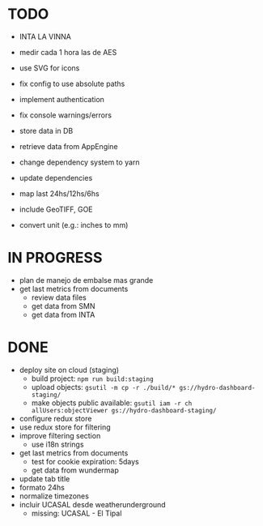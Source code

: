 # TODO

- INTA LA VINNA
- medir cada 1 hora las de AES

- use SVG for icons
- fix config to use absolute paths
- implement authentication
- fix console warnings/errors
- store data in DB
- retrieve data from AppEngine
- change dependency system to yarn
- update dependencies
- map last 24hs/12hs/6hs
- include GeoTIFF, GOE
- convert unit (e.g.: inches to mm)

# IN PROGRESS

- plan de manejo de embalse mas grande
- get last metrics from documents
  - review data files
  - get data from SMN
  - get data from INTA

# DONE

- deploy site on cloud (staging)
  - build project: `npm run build:staging`
  - upload objects: `gsutil -m cp -r ./build/* gs://hydro-dashboard-staging/`
  - make objects public available: `gsutil iam -r ch allUsers:objectViewer gs://hydro-dashboard-staging/`
- configure redux store
- use redux store for filtering
- improve filtering section
  - use i18n strings
- get last metrics from documents
  - test for cookie expiration: 5days
  - get data from wundermap
- update tab title
- formato 24hs
- normalize timezones
- incluir UCASAL desde weatherunderground
  - missing: UCASAL - El Tipal
